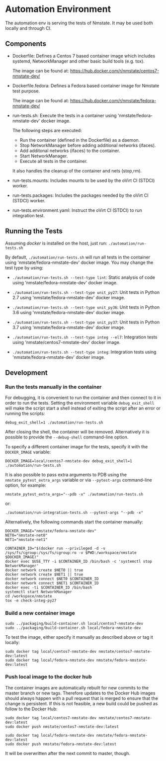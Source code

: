 # Automation Environment
The automation env is serving the tests of Nmstate.
It may be used both locally and through CI.

## Components
- Dockerfile: Defines a Centos 7 based container image which includes systemd,
  NetworkManager and other basic build tools (e.g. tox).

  The image can be found at:
  https://hub.docker.com/r/nmstate/centos7-nmstate-dev/

- Dockerfile.fedora: Defines a Fedora based container image for Nmstate test
  purpose.

  The image can be found at:
  https://hub.docker.com/r/nmstate/fedora-nmstate-dev/

- run-tests.sh: Execute the tests in a container using
  'nmstate/fedora-nmstate-dev' docker image.

  The following steps are executed:
  - Run the container (defined in the Dockerfile) as a daemon.
  - Stop NetworkManager before adding additional networks (ifaces).
  - Add additonal networks (ifaces) to the container.
  - Start NetworkManager.
  - Execute all tests in the container.

  It also handles the cleanup of the container and nets (stop,rm).

- run-tests.mounts: Includes mounts to be used by the oVirt CI (STDCI) worker.

- run-tests.packages: Includes the packages needed by the oVirt CI (STDCI)
  worker.

- run-tests.environment.yaml: Instruct the oVirt CI (STDCI) to run
  integration test.

## Running the Tests
Assuming *docker* is installed on the host, just run:
`./automation/run-tests.sh`

By default, `./automation/run-tests.sh` will run all tests in the container
using 'nmstate/fedora-nmstate-dev' docker image.
You may change the test type by using:

 * `./automation/run-tests.sh --test-type lint`:
   Static analysis of code using 'nmstate/fedora-nmstate-dev' docker image.

 * `./automation/run-tests.sh --test-type unit_py27`:
   Unit tests in Python 2.7 using 'nmstate/fedora-nmstate-dev' docker image.

 * `./automation/run-tests.sh --test-type unit_py36`:
   Unit tests in Python 3.6 using 'nmstate/fedora-nmstate-dev' docker image.

 * `./automation/run-tests.sh --test-type unit_py37`:
   Unit tests in Python 3.7 using 'nmstate/fedora-nmstate-dev' docker image.

 * `./automation/run-tests.sh --test-type integ --el7`:
   Integration tests using 'nmstate/centos7-nmstate-dev' docker image.

 * `./automation/run-tests.sh --test-type integ`:
   Integration tests using 'nmstate/fedora-nmstate-dev' docker image.

## Development

### Run the tests manually in the container
For debugging, it is convenient to run the container and then connect to it in
order to run the tests. Setting the environment variable `debug_exit_shell`
will make the script start a shell instead of exiting the script after an error
or running the scripts:

`debug_exit_shell=1 ./automation/run-tests.sh`

After closing the shell, the container will be removed. Alternatively it is
possible to provide the `--debug-shell` command-line option.

To specify a different container image for the tests, specify it with the
`DOCKER_IMAGE` variable:

`DOCKER_IMAGE=local/centos7-nmstate-dev debug_exit_shell=1 ./automation/run-tests.sh`

It is also possible to pass extra arguments to PDB using the
`nmstate_pytest_extra_args` variable or via `--pytest-args` command-line
option, for example:

`nmstate_pytest_extra_args="--pdb -x" ./automation/run-tests.sh`

or:

`./automation/run-integration-tests.sh --pytest-args "--pdb -x"`


Alternatively, the following commands start the container manually:

```
DOCKER_IMAGE="nmstate/fedora-nmstate-dev"
NET0="nmstate-net0"
NET1="nmstate-net1"

CONTAINER_ID="$(docker run --privileged -d -v /sys/fs/cgroup:/sys/fs/cgroup:ro -v $PWD:/workspace/nmstate $DOCKER_IMAGE)"
docker exec $USE_TTY -i $CONTAINER_ID /bin/bash -c 'systemctl stop NetworkManager'
docker network create $NET0 || true
docker network create $NET1 || true
docker network connect $NET0 $CONTAINER_ID
docker network connect $NET1 $CONTAINER_ID
docker exec -ti $CONTAINER_ID /bin/bash
systemctl start NetworkManager
cd /workspace/nmstate
tox -e check-integ-py27
```

### Build a new container image

```
sudo ../packaging/build-container.sh local/centos7-nmstate-dev
sudo ../packaging/build-container.sh local/fedora-nmstate-dev
```

To test the image, either specify it manually as described above or tag it locally:

```
sudo docker tag local/centos7-nmstate-dev nmstate/centos7-nmstate-dev:latest
sudo docker tag local/fedora-nmstate-dev nmstate/fedora-nmstate-dev:latest
```

### Push local image to the docker hub
The container images are automatically rebuilt for new commits to the master
branch or new tags. Therefore updates to the Docker Hub images should always
happen with a pull request that is merged to ensure that the change is
persistent. If this is not feasible, a new build could be pushed as follow to
the Docker Hub:

```shell
sudo docker tag local/centos7-nmstate-dev nmstate/centos7-nmstate-dev:latest
sudo docker push nmstate/centos7-nmstate-dev:latest

sudo docker tag local/fedora-nmstate-dev nmstate/fedora-nmstate-dev:latest
sudo docker push nmstate/fedora-nmstate-dev:latest
```

It will be overwritten after the next commit to master, though.
